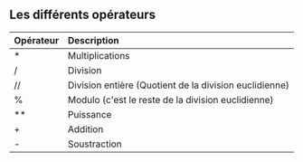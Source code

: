 ## Les différents opérateurs

| Opérateur | Description |
|:--|:--|
| * | Multiplications |
| / | Division |
| // | Division entière (Quotient de la division euclidienne) |
| % | Modulo (c'est le reste de la division euclidienne) |
| ** | Puissance |
| + | Addition |
| - | Soustraction |

